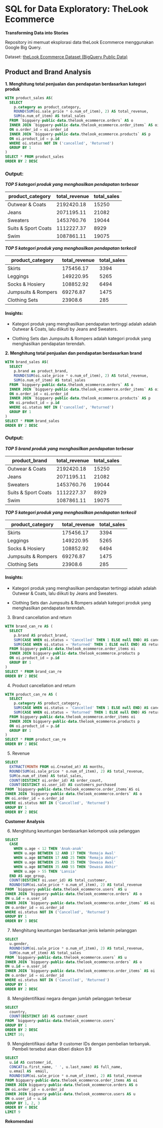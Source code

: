 # SQL for Data Exploratory: TheLook Ecommerce

**Transforming Data into Stories**

Repository ini memuat eksplorasi data theLook Ecommerce menggunakan Google Big Query.

Dataset: [theLook Ecommerce Dataset (BigQuery Public Data)](https://console.cloud.google.com/bigquery?p=bigquery-public-data&d=thelook_ecommerce&page=dataset&project=my-gcp-data-projects&ws=!1m9!1m4!4m3!1sbigquery-public-data!2sthelook_ecommerce!3sorder_items!1m3!3m2!1sbigquery-public-data!2sthelook_ecommerce)

## Product and Brand Analysis

**1. Menghitung total penjualan dan pendapatan berdasarkan kategori produk**
```sql
WITH product_sales AS(
  SELECT 
    p.category as product_category,
    ROUND(SUM(oi.sale_price * o.num_of_item), 2) AS total_revenue,
    SUM(o.num_of_item) AS total_sales
  FROM `bigquery-public-data.thelook_ecommerce.orders` AS o
  INNER JOIN `bigquery-public-data.thelook_ecommerce.order_items` AS oi
  ON o.order_id = oi.order_id
  INNER JOIN `bigquery-public-data.thelook_ecommerce.products` AS p 
  ON oi.product_id = p.id
  WHERE oi.status NOT IN ('cancelled', 'Returned')
  GROUP BY 1
)
SELECT * FROM product_sales
ORDER BY 2 DESC
```

### Output:

***TOP 5 kategori produk yang menghasilkan pendapatan terbesar***

product_category| total_revenue | total_sales
-- | -- | --
Outwear & Coats | 2192420.18 | 15250
Jeans | 2071195.11 | 21082
Sweaters | 1453760.76 | 19044
Suits & Sport Coats | 1112227.37 | 8929
Swim | 1087861.11 | 19075

***TOP 5 kategori produk yang menghasilkan pendapatan terkecil***

product_category| total_revenue | total_sales
-- | -- | --
Skirts | 175456.17 | 3394
Leggings | 149220.95 | 5265
Socks & Hosiery | 108852.92 | 6494
Jumpsuits & Rompers | 69276.87 | 1475
Clothing Sets | 23908.6 | 285

#### Insights:
* Kategori produk yang menghasilkan pendapatan tertinggi adalah adalah Outwear & Coats, lalu diikuti by Jeans and Sweaters.

* Clothing Sets dan Jumpsuits & Rompers adalah kategori produk yang menghasilkan pendapatan terendah.

**2. Menghitung total penjualan dan pendapatan berdasarkan brand**
```sql
WITH brand_sales AS(
  SELECT 
    p.brand as product_brand,
    ROUND(SUM(oi.sale_price * o.num_of_item), 2) AS total_revenue,
    SUM(o.num_of_item) AS total_sales
  FROM `bigquery-public-data.thelook_ecommerce.orders` AS o
  INNER JOIN `bigquery-public-data.thelook_ecommerce.order_items` AS oi
  ON o.order_id = oi.order_id
  INNER JOIN `bigquery-public-data.thelook_ecommerce.products` AS p 
  ON oi.product_id = p.id
  WHERE oi.status NOT IN ('cancelled', 'Returned')
  GROUP BY 1
)
SELECT * FROM brand_sales
ORDER BY 2 DESC
```

### Output:

***TOP 5 brand produk yang menghasilkan pendapatan terbesar***

product_brand| total_revenue | total_sales
-- | -- | --
Outwear & Coats | 2192420.18 | 15250
Jeans | 2071195.11 | 21082
Sweaters | 1453760.76 | 19044
Suits & Sport Coats | 1112227.37 | 8929
Swim | 1087861.11 | 19075

***TOP 5 kategori produk yang menghasilkan pendapatan terkecil***

product_category| total_revenue | total_sales
-- | -- | --
Skirts | 175456.17 | 3394
Leggings | 149220.95 | 5265
Socks & Hosiery | 108852.92 | 6494
Jumpsuits & Rompers | 69276.87 | 1475
Clothing Sets | 23908.6 | 285

#### Insights:
* Kategori produk yang menghasilkan pendapatan tertinggi adalah adalah Outwear & Coats, lalu diikuti by Jeans and Sweaters.

* Clothing Sets dan Jumpsuits & Rompers adalah kategori produk yang menghasilkan pendapatan terendah.

3. Brand cancellation and return
```sql
WITH brand_can_re AS (
  SELECT
    p.brand AS product_brand,
    SUM(CASE WHEN oi.status = 'Cancelled' THEN 1 ELSE null END) AS cancelled,
    SUM(CASE WHEN oi.status = 'Returned' THEN 1 ELSE null END) AS returned
  FROM bigquery-public-data.thelook_ecommerce.order_items oi
  INNER JOIN bigquery-public-data.thelook_ecommerce.products p
  ON oi.product_id = p.id
  GROUP BY 1
)
SELECT * FROM brand_can_re
ORDER BY 2 DESC
```

4. Product cancellation and return
```sql
WITH product_can_re AS (
  SELECT
    p.category AS product_category,
    SUM(CASE WHEN oi.status = 'Cancelled' THEN 1 ELSE null END) AS cancelled,
    SUM(CASE WHEN oi.status = 'Returned' THEN 1 ELSE null END) AS returned
  FROM bigquery-public-data.thelook_ecommerce.order_items oi
  INNER JOIN bigquery-public-data.thelook_ecommerce.products p
  ON oi.product_id = p.id
  GROUP BY 1
)
SELECT * FROM product_can_re
ORDER BY 2 DESC
```

5. Revenue
```sql
SELECT
  EXTRACT(MONTH FROM oi.Created_at) AS months,
  ROUND(SUM(oi.sale_price * o.num_of_item), 2) AS total_revenue,
  SUM(o.num_of_item) AS total_sales,
  COUNT(DISTINCT oi.order_id) AS order_count,
  COUNT(DISTINCT oi.user_id) AS customers_purchased
FROM `bigquery-public-data.thelook_ecommerce.order_items`AS oi
INNER JOIN `bigquery-public-data.thelook_ecommerce.orders` AS o 
ON oi.order_id = o.order_id
WHERE oi.status NOT IN ('Cancelled', 'Returned')
GROUP BY 1
ORDER BY 2 DESC
```

**Customer Analysis**

6. Menghitung keuntungan berdasarkan kelompok usia pelanggan
```sql
SELECT 
  CASE 
    WHEN u.age < 12 THEN 'Anak-anak'
    WHEN u.age BETWEEN 12 AND 17 THEN 'Remaja Awal'
    WHEN u.age BETWEEN 17 AND 25 THEN 'Remaja Akhir'
    WHEN u.age BETWEEN 25 AND 35 THEN 'Dewasa Awal'
    WHEN u.age BETWEEN 35 AND 55 THEN 'Dewasa Akhir'
    WHEN u.age > 55 THEN 'Lansia'
  END AS age_group,
  COUNT(DISTINCT oi.user_id) AS total_customer,
  ROUND(SUM(oi.sale_price * o.num_of_item), 2) AS total_revenue
FROM `bigquery-public-data.thelook_ecommerce.users` AS u
INNER JOIN `bigquery-public-data.thelook_ecommerce.orders` AS o 
ON u.id = o.user_id
INNER JOIN `bigquery-public-data.thelook_ecommerce.order_items` AS oi
ON o.order_id = oi.order_id
WHERE oi.status NOT IN ('Cancelled', 'Returned') 
GROUP BY 1
ORDER BY 3 DESC
```

7. Menghitung keuntungan berdasarkan jenis kelamin pelanggan
```sql
SELECT 
  u.gender,
  ROUND(SUM(oi.sale_price * o.num_of_item), 2) AS total_revenue,
  SUM(o.num_of_item) AS total_sales
FROM `bigquery-public-data.thelook_ecommerce.users` AS u
INNER JOIN `bigquery-public-data.thelook_ecommerce.orders` AS o 
ON u.id = o.user_id
INNER JOIN `bigquery-public-data.thelook_ecommerce.order_items` AS oi
ON o.order_id = oi.order_id
WHERE oi.status NOT IN ('Cancelled', 'Returned')
GROUP BY 1
ORDER BY 2 DESC
```

8. Mengidentifikasi negara dengan jumlah pelanggan terbesar
```sql
SELECT 
  country,
  COUNT(DISTINCT id) AS customer_count
FROM `bigquery-public-data.thelook_ecommerce.users` 
GROUP BY 1
ORDER BY 2 DESC
LIMIT 10;
```

9. Mengidentifikasi daftar 9 customer IDs dengan pembelian terbanyak. Pembeli tersebut akan diberi diskon 9.9
```sql
SELECT
  u.id AS customer_id,
  CONCAT(u.first_name, ' ', u.last_name) AS full_name,
  u.email AS  email,
  ROUND(SUM(oi.sale_price * o.num_of_item), 2) AS total_revenue
FROM bigquery-public-data.thelook_ecommerce.order_items AS oi
INNER JOIN bigquery-public-data.thelook_ecommerce.orders AS o
ON oi.order_id = o.order_id
INNER JOIN bigquery-public-data.thelook_ecommerce.users AS u
ON o.user_id = u.id
GROUP BY 1, 2, 3
ORDER BY 4 DESC
LIMIT 9
```


**Rekomendasi**
